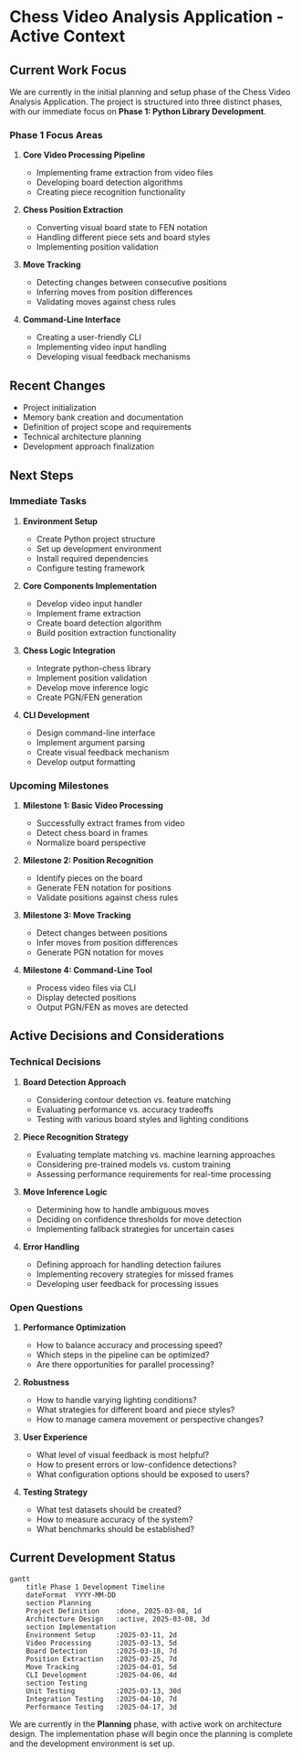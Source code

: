 # Chess Video Analysis Application - Active Context

## Current Work Focus

We are currently in the initial planning and setup phase of the Chess Video Analysis Application. The project is structured into three distinct phases, with our immediate focus on **Phase 1: Python Library Development**.

### Phase 1 Focus Areas

1. **Core Video Processing Pipeline**
   - Implementing frame extraction from video files
   - Developing board detection algorithms
   - Creating piece recognition functionality

2. **Chess Position Extraction**
   - Converting visual board state to FEN notation
   - Handling different piece sets and board styles
   - Implementing position validation

3. **Move Tracking**
   - Detecting changes between consecutive positions
   - Inferring moves from position differences
   - Validating moves against chess rules

4. **Command-Line Interface**
   - Creating a user-friendly CLI
   - Implementing video input handling
   - Developing visual feedback mechanisms

## Recent Changes

- Project initialization
- Memory bank creation and documentation
- Definition of project scope and requirements
- Technical architecture planning
- Development approach finalization

## Next Steps

### Immediate Tasks

1. **Environment Setup**
   - Create Python project structure
   - Set up development environment
   - Install required dependencies
   - Configure testing framework

2. **Core Components Implementation**
   - Develop video input handler
   - Implement frame extraction
   - Create board detection algorithm
   - Build position extraction functionality

3. **Chess Logic Integration**
   - Integrate python-chess library
   - Implement position validation
   - Develop move inference logic
   - Create PGN/FEN generation

4. **CLI Development**
   - Design command-line interface
   - Implement argument parsing
   - Create visual feedback mechanism
   - Develop output formatting

### Upcoming Milestones

1. **Milestone 1: Basic Video Processing**
   - Successfully extract frames from video
   - Detect chess board in frames
   - Normalize board perspective

2. **Milestone 2: Position Recognition**
   - Identify pieces on the board
   - Generate FEN notation for positions
   - Validate positions against chess rules

3. **Milestone 3: Move Tracking**
   - Detect changes between positions
   - Infer moves from position differences
   - Generate PGN notation for moves

4. **Milestone 4: Command-Line Tool**
   - Process video files via CLI
   - Display detected positions
   - Output PGN/FEN as moves are detected

## Active Decisions and Considerations

### Technical Decisions

1. **Board Detection Approach**
   - Considering contour detection vs. feature matching
   - Evaluating performance vs. accuracy tradeoffs
   - Testing with various board styles and lighting conditions

2. **Piece Recognition Strategy**
   - Evaluating template matching vs. machine learning approaches
   - Considering pre-trained models vs. custom training
   - Assessing performance requirements for real-time processing

3. **Move Inference Logic**
   - Determining how to handle ambiguous moves
   - Deciding on confidence thresholds for move detection
   - Implementing fallback strategies for uncertain cases

4. **Error Handling**
   - Defining approach for handling detection failures
   - Implementing recovery strategies for missed frames
   - Developing user feedback for processing issues

### Open Questions

1. **Performance Optimization**
   - How to balance accuracy and processing speed?
   - Which steps in the pipeline can be optimized?
   - Are there opportunities for parallel processing?

2. **Robustness**
   - How to handle varying lighting conditions?
   - What strategies for different board and piece styles?
   - How to manage camera movement or perspective changes?

3. **User Experience**
   - What level of visual feedback is most helpful?
   - How to present errors or low-confidence detections?
   - What configuration options should be exposed to users?

4. **Testing Strategy**
   - What test datasets should be created?
   - How to measure accuracy of the system?
   - What benchmarks should be established?

## Current Development Status

```mermaid
gantt
    title Phase 1 Development Timeline
    dateFormat  YYYY-MM-DD
    section Planning
    Project Definition    :done, 2025-03-08, 1d
    Architecture Design   :active, 2025-03-08, 3d
    section Implementation
    Environment Setup     :2025-03-11, 2d
    Video Processing      :2025-03-13, 5d
    Board Detection       :2025-03-18, 7d
    Position Extraction   :2025-03-25, 7d
    Move Tracking         :2025-04-01, 5d
    CLI Development       :2025-04-06, 4d
    section Testing
    Unit Testing          :2025-03-13, 30d
    Integration Testing   :2025-04-10, 7d
    Performance Testing   :2025-04-17, 3d
```

We are currently in the **Planning** phase, with active work on architecture design. The implementation phase will begin once the planning is complete and the development environment is set up.
